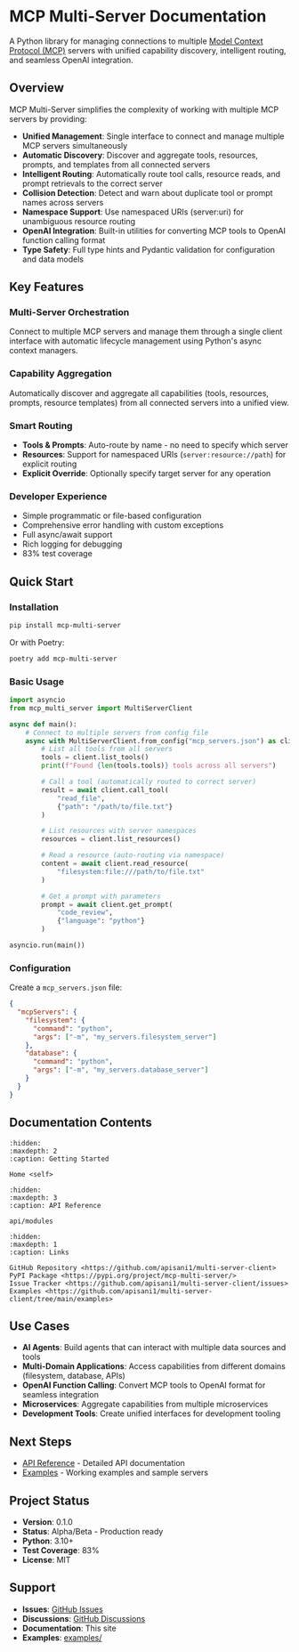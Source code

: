 # MCP Multi-Server Documentation

A Python library for managing connections to multiple [Model Context Protocol (MCP)](https://modelcontextprotocol.io) servers with unified capability discovery, intelligent routing, and seamless OpenAI integration.

## Overview

MCP Multi-Server simplifies the complexity of working with multiple MCP servers by providing:

- **Unified Management**: Single interface to connect and manage multiple MCP servers simultaneously
- **Automatic Discovery**: Discover and aggregate tools, resources, prompts, and templates from all connected servers
- **Intelligent Routing**: Automatically route tool calls, resource reads, and prompt retrievals to the correct server
- **Collision Detection**: Detect and warn about duplicate tool or prompt names across servers
- **Namespace Support**: Use namespaced URIs (server:uri) for unambiguous resource routing
- **OpenAI Integration**: Built-in utilities for converting MCP tools to OpenAI function calling format
- **Type Safety**: Full type hints and Pydantic validation for configuration and data models

## Key Features

### Multi-Server Orchestration
Connect to multiple MCP servers and manage them through a single client interface with automatic lifecycle management using Python's async context managers.

### Capability Aggregation
Automatically discover and aggregate all capabilities (tools, resources, prompts, resource templates) from all connected servers into a unified view.

### Smart Routing
- **Tools & Prompts**: Auto-route by name - no need to specify which server
- **Resources**: Support for namespaced URIs (`server:resource://path`) for explicit routing
- **Explicit Override**: Optionally specify target server for any operation

### Developer Experience
- Simple programmatic or file-based configuration
- Comprehensive error handling with custom exceptions
- Full async/await support
- Rich logging for debugging
- 83% test coverage

## Quick Start

### Installation

```bash
pip install mcp-multi-server
```

Or with Poetry:

```bash
poetry add mcp-multi-server
```

### Basic Usage

```python
import asyncio
from mcp_multi_server import MultiServerClient

async def main():
    # Connect to multiple servers from config file
    async with MultiServerClient.from_config("mcp_servers.json") as client:
        # List all tools from all servers
        tools = client.list_tools()
        print(f"Found {len(tools.tools)} tools across all servers")

        # Call a tool (automatically routed to correct server)
        result = await client.call_tool(
            "read_file",
            {"path": "/path/to/file.txt"}
        )

        # List resources with server namespaces
        resources = client.list_resources()

        # Read a resource (auto-routing via namespace)
        content = await client.read_resource(
            "filesystem:file:///path/to/file.txt"
        )

        # Get a prompt with parameters
        prompt = await client.get_prompt(
            "code_review",
            {"language": "python"}
        )

asyncio.run(main())
```

### Configuration

Create a `mcp_servers.json` file:

```json
{
  "mcpServers": {
    "filesystem": {
      "command": "python",
      "args": ["-m", "my_servers.filesystem_server"]
    },
    "database": {
      "command": "python",
      "args": ["-m", "my_servers.database_server"]
    }
  }
}
```

## Documentation Contents

```{toctree}
:hidden:
:maxdepth: 2
:caption: Getting Started

Home <self>
```

<!--
Guides coming soon - uncomment as they are created:

```{toctree}
:hidden:
:maxdepth: 2
:caption: Getting Started

guides/installation
guides/quickstart
guides/configuration
```

```{toctree}
:hidden:
:maxdepth: 2
:caption: User Guides

guides/multi-server-usage
guides/openai-integration
guides/migration-single-to-multi
guides/advanced-features
guides/architecture
```
-->

```{toctree}
:hidden:
:maxdepth: 3
:caption: API Reference

api/modules
```

```{toctree}
:hidden:
:maxdepth: 1
:caption: Links

GitHub Repository <https://github.com/apisani1/multi-server-client>
PyPI Package <https://pypi.org/project/mcp-multi-server/>
Issue Tracker <https://github.com/apisani1/multi-server-client/issues>
Examples <https://github.com/apisani1/multi-server-client/tree/main/examples>
```

## Use Cases

- **AI Agents**: Build agents that can interact with multiple data sources and tools
- **Multi-Domain Applications**: Access capabilities from different domains (filesystem, database, APIs)
- **OpenAI Function Calling**: Convert MCP tools to OpenAI format for seamless integration
- **Microservices**: Aggregate capabilities from multiple microservices
- **Development Tools**: Create unified interfaces for development tooling

## Next Steps

- [API Reference](api/modules.rst) - Detailed API documentation
- [Examples](https://github.com/apisani1/multi-server-client/tree/main/examples) - Working examples and sample servers

<!--
Coming soon - uncomment as guides are created:
- [Installation Guide](guides/installation.md) - Get set up with MCP Multi-Server
- [Quick Start](guides/quickstart.md) - Your first multi-server application
- [Configuration Reference](guides/configuration.md) - Complete configuration documentation
-->

## Project Status

- **Version**: 0.1.0
- **Status**: Alpha/Beta - Production ready
- **Python**: 3.10+
- **Test Coverage**: 83%
- **License**: MIT

## Support

- **Issues**: [GitHub Issues](https://github.com/apisani1/multi-server-client/issues)
- **Discussions**: [GitHub Discussions](https://github.com/apisani1/multi-server-client/discussions)
- **Documentation**: This site
- **Examples**: [examples/](https://github.com/apisani1/multi-server-client/tree/main/examples)
